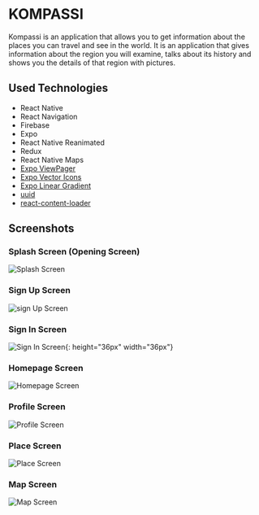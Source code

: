 # KOMPASSI

Kompassi is an application that allows you to get information about the places you can travel and see in the world. It is an application that gives information about the region you will examine, talks about its history and shows you the details of that region with pictures.

## Used Technologies

- React Native
- React Navigation
- Firebase
- Expo
- React Native Reanimated
- Redux
- React Native Maps
- [Expo ViewPager](https://docs.expo.dev/versions/latest/sdk/view-pager/)
- [Expo Vector Icons](https://icons.expo.fyi/)
- [Expo Linear Gradient](https://docs.expo.dev/versions/latest/sdk/linear-gradient/)
- [uuid](https://www.npmjs.com/package/uuid)
- [react-content-loader](https://www.npmjs.com/package/react-content-loader)

## Screenshots

### Splash Screen (Opening Screen)

![Splash Screen](https://github.com/kerimkaraman/travel-app/blob/main/assets/appimages/splashscreen.png?raw=true)

### Sign Up Screen

![sign Up Screen](https://github.com/kerimkaraman/travel-app/blob/main/assets/appimages/signupscreen.png?raw=true)

### Sign In Screen

![Sign In Screen](https://github.com/kerimkaraman/travel-app/blob/main/assets/appimages/loginscreen.png?raw=true){: height="36px" width="36px"}

### Homepage Screen

![Homepage Screen](https://github.com/kerimkaraman/travel-app/blob/main/assets/appimages/homepage.png?raw=true)

### Profile Screen

![Profile Screen](https://github.com/kerimkaraman/travel-app/blob/main/assets/appimages/profilescreen.png?raw=true)

### Place Screen

![Place Screen](https://github.com/kerimkaraman/travel-app/blob/main/assets/appimages/placescreen.png?raw=true)

### Map Screen

![Map Screen](https://github.com/kerimkaraman/travel-app/blob/main/assets/appimages/mapscreen.png?raw=true)
